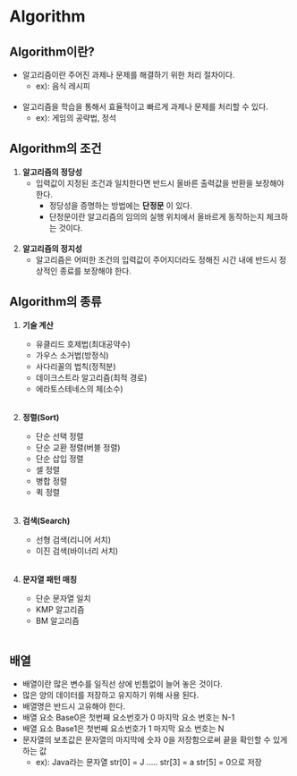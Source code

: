Algorithm
=========

Algorithm이란?
-------------

* 알고리즘이란 주어진 과제나 문제를 해결하기 위한 처리 절차이다.
    * ex): 음식 레시피   
      <br>
* 알고리즘을 학습을 통해서 효율적이고 빠르게 과제나 문제를 처리할 수 있다.
    * ex): 게임의 공략법, 정석

Algorithm의 조건
-------------

1. __알고리즘의 정당성__
    * 입력값이 지정된 조건과 일치한다면 반드시 올바른 출력값을 반환을 보장해야 한다.
        * 정당성을 증명하는 방법에는 __단정문__ 이 있다.
        * 단정문이란 알고리즘의 임의의 실행 위치에서 올바르게 동작하는지 체크하는 것이다.   
          <br>
2. __알고리즘의 정지성__
    * 알고리즘은 어떠한 조건의 입력값이 주어지더라도 정해진 시간 내에 반드시 정상적인 종료를 보장해야 한다.

Algorithm의 종류
-------------

1. __기술 계산__
    * 유클리드 호제법(최대공약수)
    * 가우스 소거법(방정식)
    * 사다리꼴의 법칙(정적분)
    * 데이크스트라 알고리즘(최적 경로)
    * 에라토스테네스의 체(소수)           
      <br>

2. __정렬(Sort)__
    * 단순 선택 정렬
    * 단순 교환 정렬(버블 정렬)
    * 단순 삽입 정렬
    * 셀 정렬
    * 병합 정렬
    * 퀵 정렬          
      <br>

3. __검색(Search)__
    * 선형 검색(리니어 서치)
    * 이진 검색(바이너리 서치)      
      <br>

4. __문자열 패턴 매칭__
    * 단순 문자열 일치
    * KMP 알고리즘
    * BM 알고리즘         
      <br>

배열
----------

* 배열이란 많은 변수를 일직선 상에 빈틈없이 늘어 놓은 것이다.
* 많은 양의 데이터를 저장하고 유지하기 위해 사용 된다.
* 배열명은 반드시 고유해야 한다.
* 배열 요소 Base0은 첫번째 요소번호가 0 마지막 요소 번호는 N-1
* 배열 요소 Base1은 첫번째 요소번호가 1 마지막 요소 번호는 N
* 문자열의 보초값은 문자열의 마지막에 숫자 0을 저장함으로써 끝을 확인할 수 있게 하는 값
    * ex): Java라는 문자열 str[0] = J ..... str[3] = a str[5] = 0으로 저장
 

